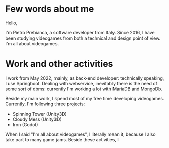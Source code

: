 # Few words about me 

Hello,

I'm Pietro Prebianca, a software developer from Italy.
Since 2016, I have been studying videogames from both a technical and design point of view.
I'm all about videogames.

# Work and other activities

I work from May 2022, mainly, as back-end developer: technically speaking, I use Springboot.
Dealing with webservice, inevitably there is the need of some sort of dbms: currently I'm working a lot
with MariaDB and MongoDb.

Beside my main work, I spend most of my free time developing videogames.
Currently, I'm following three projects:

- Spinning Tower (Unity3D)
- Cloudy Mess (Unity3D)
- Iron (Godot)

When I said "I'm all about videogames", I literally mean it, because I also take part to many game jams.
Beside these activities, I 
